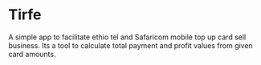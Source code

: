 # Tirfe
A simple app to facilitate ethio tel and Safaricom mobile top up card sell business. 
Its a tool to calculate total payment and profit values from given card amounts.
